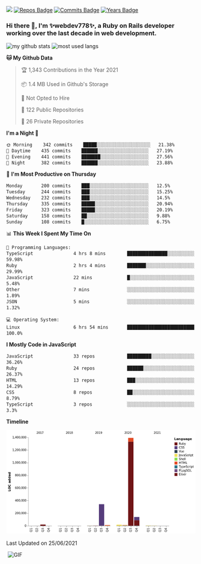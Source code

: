 ![](https://visitor-badge.glitch.me/badge?page_id=webdev778.webdev778)
[![Repos Badge](https://badges.pufler.dev/repos/webdev778)](https://badges.pufler.dev)
[![Commits Badge](https://badges.pufler.dev/commits/monthly/webdev778)](https://badges.pufler.dev)
[![Years Badge](https://badges.pufler.dev/years/webdev778)](https://badges.pufler.dev)
### Hi there 👋, I'm ✨webdev778✨, a Ruby on Rails developer working over the last decade in web development.


![my github stats](https://github-readme-stats.vercel.app/api?username=webdev778&show_icons=true&theme=tokyonight&line_height=27)
![most used langs](https://github-readme-stats.vercel.app/api/top-langs/?username=webdev778&hide=css,html&theme=tokyonight)

<!--START_SECTION:waka-->
**🐱 My Github Data** 

> 🏆 1,343 Contributions in the Year 2021
 > 
> 📦 1.4 MB Used in Github's Storage 
 > 
> 🚫 Not Opted to Hire
 > 
> 📜 122 Public Repositories 
 > 
> 🔑 26 Private Repositories  
 > 
**I'm a Night 🦉** 

```text
🌞 Morning    342 commits    █████░░░░░░░░░░░░░░░░░░░░   21.38% 
🌆 Daytime    435 commits    ██████░░░░░░░░░░░░░░░░░░░   27.19% 
🌃 Evening    441 commits    ███████░░░░░░░░░░░░░░░░░░   27.56% 
🌙 Night      382 commits    ██████░░░░░░░░░░░░░░░░░░░   23.88%

```
📅 **I'm Most Productive on Thursday** 

```text
Monday       200 commits    ███░░░░░░░░░░░░░░░░░░░░░░   12.5% 
Tuesday      244 commits    ███░░░░░░░░░░░░░░░░░░░░░░   15.25% 
Wednesday    232 commits    ███░░░░░░░░░░░░░░░░░░░░░░   14.5% 
Thursday     335 commits    █████░░░░░░░░░░░░░░░░░░░░   20.94% 
Friday       323 commits    █████░░░░░░░░░░░░░░░░░░░░   20.19% 
Saturday     158 commits    ██░░░░░░░░░░░░░░░░░░░░░░░   9.88% 
Sunday       108 commits    █░░░░░░░░░░░░░░░░░░░░░░░░   6.75%

```


📊 **This Week I Spent My Time On** 

```text
💬 Programming Languages: 
TypeScript               4 hrs 8 mins        ███████████████░░░░░░░░░░   59.98% 
Ruby                     2 hrs 4 mins        ███████░░░░░░░░░░░░░░░░░░   29.99% 
JavaScript               22 mins             █░░░░░░░░░░░░░░░░░░░░░░░░   5.48% 
Other                    7 mins              ░░░░░░░░░░░░░░░░░░░░░░░░░   1.89% 
JSON                     5 mins              ░░░░░░░░░░░░░░░░░░░░░░░░░   1.32%

💻 Operating System: 
Linux                    6 hrs 54 mins       █████████████████████████   100.0%

```

**I Mostly Code in JavaScript** 

```text
JavaScript               33 repos            █████████░░░░░░░░░░░░░░░░   36.26% 
Ruby                     24 repos            ██████░░░░░░░░░░░░░░░░░░░   26.37% 
HTML                     13 repos            ███░░░░░░░░░░░░░░░░░░░░░░   14.29% 
CSS                      8 repos             ██░░░░░░░░░░░░░░░░░░░░░░░   8.79% 
TypeScript               3 repos             ░░░░░░░░░░░░░░░░░░░░░░░░░   3.3%

```


**Timeline**

![Chart not found](https://raw.githubusercontent.com/webdev778/webdev778/master/charts/bar_graph.png) 


 Last Updated on 25/06/2021
<!--END_SECTION:waka-->

<img align="right" alt="GIF" src="https://github.com/webdev778/webdev778/blob/main/code.gif?raw=true" width="500" height="320" />

<!--
**webdev778/webdev778** is a ✨ _special_ ✨ repository because its `README.md` (this file) appears on your GitHub profile.

Here are some ideas to get you started:

- 🔭 I’m currently working on ...
- 🌱 I’m currently learning ...
- 👯 I’m looking to collaborate on ...
- 🤔 I’m looking for help with ...
- 💬 Ask me about ...
- 📫 How to reach me: ...
- 😄 Pronouns: ...
- ⚡ Fun fact: ...
-->
